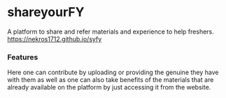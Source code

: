 # shareyourFY
A platform to share and refer materials and experience to help freshers.
https://nekros1712.github.io/syfy
### Features
Here one can contribute by uploading or providing the genuine they have with them as well as one can also take benefits of the materials that are already available on the platform by just accessing it from the website.
